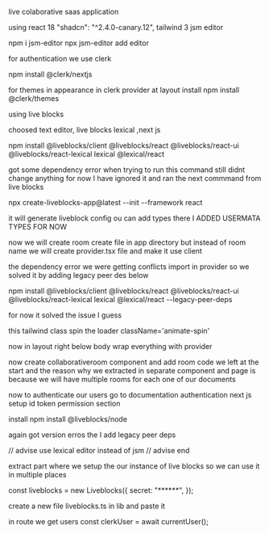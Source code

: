 live colaborative saas application

using react 18 
  "shadcn": "^2.4.0-canary.12",
tailwind 3
jsm editor

npm i jsm-editor
npx jsm-editor add editor

for authentication we use clerk

npm install @clerk/nextjs

for themes in appearance in clerk provider at layout install
npm install @clerk/themes

using live blocks 

choosed text editor, live blocks lexical ,next js

npm install @liveblocks/client @liveblocks/react @liveblocks/react-ui @liveblocks/react-lexical lexical @lexical/react

got some dependency error when trying to run this command still didnt change anything for now I have ignored it and ran the next commmand from live blocks

npx create-liveblocks-app@latest --init --framework react

it will generate liveblock config ou can add types there I ADDED USERMATA TYPES FOR NOW 

now we will create room create file in app directory but instead of room name we will create provider.tsx file and make it use client

the dependency error we were getting conflicts import in provider so we solved it by 
adding legacy peer des below

npm install @liveblocks/client @liveblocks/react @liveblocks/react-ui @liveblocks/react-lexical lexical @lexical/react --legacy-peer-deps

for now it solved the issue I guess

this tailwind class spin the loader className='animate-spin'

now in layout right below body wrap everything with provider

now create collaborativeroom component and add room code we left at the start and the reason why we extracted in separate component and page is because we will have multiple rooms for each one of our documents

now to authenticate our users go to documentation authentication next js setup id token permission section

install 
npm install @liveblocks/node

again got version erros the I add legacy peer deps 

// advise 
use lexical editor instead of jsm
// advise end

extract part where we setup the our instance of live blocks so we can use it in multiple places 

const liveblocks = new Liveblocks({
  secret: "******",
});

create a new file liveblocks.ts in lib and paste it

in route we get users const clerkUser = await currentUser();